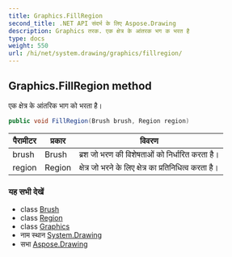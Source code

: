 ```yaml
---
title: Graphics.FillRegion
second_title: .NET API संदर्भ के लिए Aspose.Drawing
description: Graphics तरक. एक क्षेत्र के आंतरक भग क भरत है
type: docs
weight: 550
url: /hi/net/system.drawing/graphics/fillregion/
---
```

## Graphics.FillRegion method

एक क्षेत्र के आंतरिक भाग को भरता है।

```csharp
public void FillRegion(Brush brush, Region region)
```

| पैरामीटर | प्रकार | विवरण |
| --- | --- | --- |
| brush | Brush | ब्रश जो भरण की विशेषताओं को निर्धारित करता है। |
| region | Region | क्षेत्र जो भरने के लिए क्षेत्र का प्रतिनिधित्व करता है। |

### यह सभी देखें

* class [Brush](../../brush/)
* class [Region](../../region/)
* class [Graphics](../)
* नाम स्थान [System.Drawing](../../graphics/)
* सभा [Aspose.Drawing](../../../)



